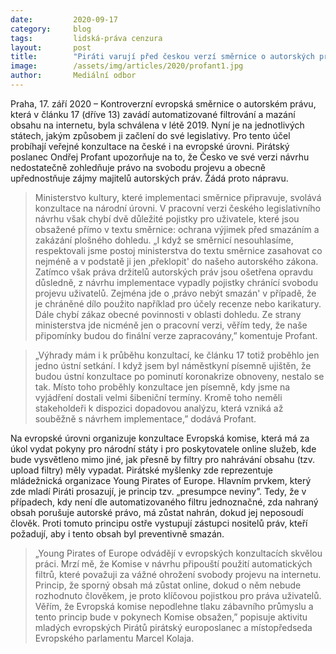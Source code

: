```yaml
---
date:         2020-09-17
category:     blog
tags:         lidská-práva cenzura
layout:       post
title:        "Piráti varují před českou verzí směrnice o autorských právech. Chybí v ní ochrana svobody projevu i parodií"
image:        /assets/img/articles/2020/profant1.jpg
author:       Mediální odbor
---
```



Praha, 17. září 2020 – Kontroverzní evropská směrnice o autorském právu, která v článku 17 (dříve 13) zavádí automatizované filtrování a mazání obsahu na internetu, byla schválena v létě 2019. Nyní je na jednotlivých státech, jakým způsobem ji začlení do své legislativy. Pro tento účel probíhají veřejné konzultace na české i na evropské úrovni. Pirátský poslanec Ondřej Profant upozorňuje na to, že Česko ve své verzi návrhu nedostatečně zohledňuje právo na svobodu projevu a obecně upřednostňuje zájmy majitelů autorských práv. Žádá proto nápravu.


 > Ministerstvo kultury, které implementaci směrnice připravuje, svolává konzultace na národní úrovni. V pracovní verzi českého legislativního návrhu však chybí dvě důležité pojistky pro uživatele, které jsou obsažené přímo v textu směrnice: ochrana výjimek před smazáním a zakázání plošného dohledu. „I když se směrnicí nesouhlasíme, respektovali jsme postoj ministerstva do textu směrnice zasahovat co nejméně a v podstatě ji jen ‚překlopit' do našeho autorského zákona. Zatímco však práva držitelů autorských práv jsou ošetřena opravdu důsledně, z návrhu implementace vypadly pojistky chránící svobodu projevu uživatelů. Zejména jde o ‚právo nebýt smazán' v případě, že je chráněné dílo použito například pro účely recenze nebo karikatury. Dále chybí zákaz obecné povinnosti v oblasti dohledu. Ze strany ministerstva jde nicméně jen o pracovní verzi, věřím tedy, že naše připomínky budou do finální verze zapracovány,” komentuje Profant.


 > „Výhrady mám i k průběhu konzultací, ke článku 17 totiž proběhlo jen jedno ústní setkání. I když jsem byl náměstkyní písemně ujištěn, že budou ústní konzultace po pominutí koronakrize obnoveny, nestalo se tak. Místo toho proběhly konzultace jen písemně, kdy jsme na vyjádření dostali velmi šibeniční termíny. Kromě toho neměli stakeholdeři k dispozici dopadovou analýzu, která vzniká až souběžně s návrhem implementace,” dodává Profant.


Na evropské úrovni organizuje konzultace Evropská komise, která má za úkol vydat pokyny pro národní státy i pro poskytovatele online služeb, kde bude vysvětleno mimo jiné, jak přesně by filtry pro nahrávání obsahu (tzv. upload filtry) měly vypadat. Pirátské myšlenky zde reprezentuje mládežnická organizace Young Pirates of Europe. Hlavním prvkem, který zde mladí Piráti prosazují, je princip tzv. „presumpce neviny”. Tedy, že v případech, kdy není dle automatizovaného filtru jednoznačné, zda nahraný obsah porušuje autorské právo, má  zůstat nahrán, dokud jej neposoudí člověk. Proti tomuto principu ostře vystupují zástupci nositelů práv, kteří požadují, aby i tento obsah byl preventivně smazán.


 > „Young Pirates of Europe odvádějí v evropských konzultacích skvělou práci. Mrzí mě, že Komise v návrhu připouští použití automatických filtrů, které považuji za vážné ohrožení svobody projevu na internetu. Princip, že sporný obsah má zůstat online, dokud o něm nebude rozhodnuto člověkem, je proto klíčovou pojistkou pro práva uživatelů. Věřím, že Evropská komise nepodlehne tlaku zábavního průmyslu a tento princip bude v pokynech Komise obsažen,” popisuje aktivitu mladých evropských Pirátů pirátský europoslanec a místopředseda Evropského parlamentu Marcel Kolaja.

